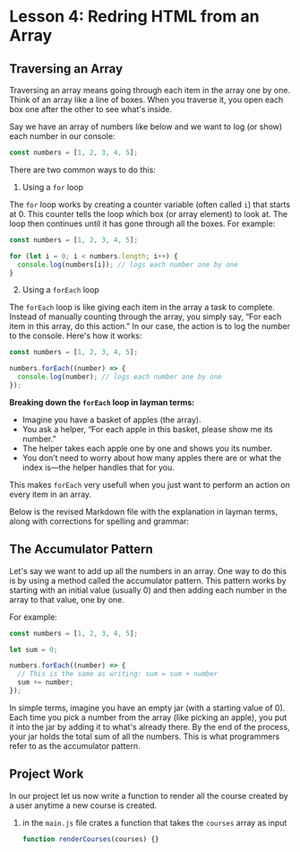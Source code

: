 # Lesson 4: Redring HTML from an Array

## Traversing an Array

Traversing an array means going through each item in the array one by one. Think of an array like a line of boxes. When you traverse it, you open each box one after the other to see what's inside.

Say we have an array of numbers like below and we want to log (or show) each number in our console:

```js
const numbers = [1, 2, 3, 4, 5];
```

There are two common ways to do this:

1. Using a `for` loop

The `for` loop works by creating a counter variable (often called `i`) that starts at 0. This counter tells the loop which box (or array element) to look at. The loop then continues until it has gone through all the boxes. For example:

```js
const numbers = [1, 2, 3, 4, 5];

for (let i = 0; i < numbers.length; i++) {
  console.log(numbers[i]); // logs each number one by one
}
```

2. Using a `forEach` loop

The `forEach` loop is like giving each item in the array a task to complete. Instead of manually counting through the array, you simply say, “For each item in this array, do this action.” In our case, the action is to log the number to the console. Here's how it works:

```js
const numbers = [1, 2, 3, 4, 5];

numbers.forEach((number) => {
  console.log(number); // logs each number one by one
});
```

**Breaking down the `forEach` loop in layman terms:**

- Imagine you have a basket of apples (the array).
- You ask a helper, “For each apple in this basket, please show me its number.”
- The helper takes each apple one by one and shows you its number.
- You don’t need to worry about how many apples there are or what the index is—the helper handles that for you.

This makes `forEach` very usefull when you just want to perform an action on every item in an array.

Below is the revised Markdown file with the explanation in layman terms, along with corrections for spelling and grammar:

## The Accumulator Pattern

Let's say we want to add up all the numbers in an array. One way to do this is by using a method called the accumulator pattern. This pattern works by starting with an initial value (usually 0) and then adding each number in the array to that value, one by one.

For example:

```js
const numbers = [1, 2, 3, 4, 5];

let sum = 0;

numbers.forEach((number) => {
  // This is the same as writing: sum = sum + number
  sum += number;
});
```

In simple terms, imagine you have an empty jar (with a starting value of 0). Each time you pick a number from the array (like picking an apple), you put it into the jar by adding it to what's already there. By the end of the process, your jar holds the total sum of all the numbers. This is what programmers refer to as the accumulator pattern.

## Project Work

In our project let us now write a function to render all the course created by a user anytime a new course is created.

1. in the `main.js` file crates a function that takes the `courses` array as input

   ```js
   function renderCourses(courses) {}
   ```
